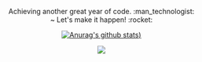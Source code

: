 <p align="center"> 
  Achieving another great year of code. :man_technologist:<br/>
  ~ Let's make it happen! :rocket:
</p>
  
<div align="center">
  
  [![Anurag's github stats](https://github-readme-stats.vercel.app/api?username=afar-cmyk&show_icons=true&theme=dark&icon_color=306A37&bg_color=0E1117&title_color=5AA6FC))](https://youtu.be/B-eyBBcfigA)

</div>

<div align="center">

  ![](https://visitor-badge.laobi.icu/badge?page_id=afar-cmyk.readme)

</div>
